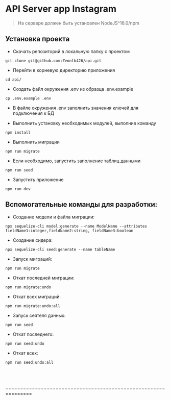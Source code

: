 # API Server app Instagram
>
> На сервере должен быть установлен NodeJS^16.0/npm
>

## Установка проекта

- Скачать репозиторий в локальную папку с проектом

```
git clone git@github.com:Zeonlb426/api.git
```

- Перейти в корневую директорию приложения
```
cd api/
```

- Создать файл окружения .env из образца .env.example

```
cp .env.example .env
```

- В файле окружения .env заполнить значения ключей для подключения к БД

- Выполнить установку необходимых модулей, выполнив команду
```
npm install
```

- Выполнить миграции
```
npm run migrate
```

- Если необходимо, запустить заполнение таблиц данными
```
npm run seed
```

- Запустить приложение
```
npm run dev
```

## Вспомогательные команды для разработки:

- Создание модели и файла миграции:
```
npx sequelize-cli model:generate --name ModelName --attributes fieldName1:integer,fieldName2:string, fieldName3:boolean
```

- Создание сидера:
```
npx sequelize-cli seed:generate --name tableName
```

- Запуск миграций:

```
npm run migrate
```
- Откат последней миграции:

```
npm run migrate:undo
```

- Откат всех миграций:

```
npm run migrate:undo:all
```

- Запуск сеятеля данных:

```
npm run seed
```

- Откат последнего:

```
npm run seed:undo
```

- Откат всех:

```
npm run seed:undo:all
```

<br>
<br>
<br>
===============================================================
